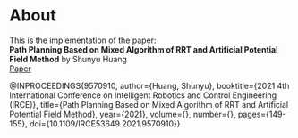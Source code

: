# About
This is the implementation of the paper:      
**Path Planning Based on Mixed Algorithm of RRT and Artificial Potential Field Method** by Shunyu Huang     
[Paper](https://ieeexplore.ieee.org/document/9570910)

@INPROCEEDINGS{9570910,  author={Huang, Shunyu},  booktitle={2021 4th International Conference on Intelligent Robotics and Control Engineering (IRCE)},   title={Path Planning Based on Mixed Algorithm of RRT and Artificial Potential Field Method},   year={2021},  volume={},  number={},  pages={149-155},  doi={10.1109/IRCE53649.2021.9570910}}
